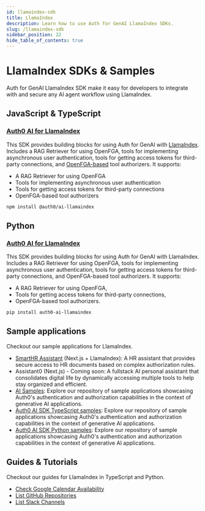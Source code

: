 ```yaml
---
id: llamaindex-sdk
title: LlamaIndex
description: Learn how to use Auth for GenAI LlamaIndex SDKs.
slug: /llamaindex-sdk
sidebar_position: 22
hide_table_of_contents: true
---
```


# LlamaIndex SDKs & Samples

Auth for GenAI LlamaIndex SDK make it easy for developers to integrate with and secure any AI agent workflow using LlamaIndex.

## JavaScript & TypeScript

### [Auth0 AI for LlamaIndex](https://github.com/auth0-lab/auth0-ai-js/tree/main/packages/ai-llamaindex)

This SDK provides building blocks for using Auth for GenAI with [LlamaIndex](https://www.llamaindex.ai/). Includes a RAG Retriever for using OpenFGA, tools for implementing asynchronous user authentication, tools for getting access tokens for third-party connections, and [OpenFGA-based](https://openfga.dev/) tool authorizers. It supports:

- A RAG Retriever for using OpenFGA
- Tools for implementing asynchronous user authentication
- Tools for getting access tokens for third-party connections
- OpenFGA-based tool authorizers

```bash
npm install @auth0/ai-llamaindex
```

## Python

### [Auth0 AI for LlamaIndex](https://github.com/auth0-lab/auth0-ai-python/tree/main/packages/auth0-ai-llamaindex)

This SDK provides building blocks for using Auth for GenAI with LlamaIndex. Includes a RAG Retriever for using OpenFGA, tools for implementing asynchronous user authentication, tools for getting access tokens for third-party connections, and OpenFGA-based tool authorizers. It supports:

- A RAG Retriever for using OpenFGA,
- Tools for getting access tokens for third-party connections,
- OpenFGA-based tool authorizers.

```bash
pip install auth0-ai-llamaindex
```

## Sample applications

Checkout our sample applications for LlamaIndex.

- [SmartHR Assistant](https://github.com/auth0-samples/auth0-ai-smart-hr-assistant) (Next.js + LlamaIndex): A HR assistant that provides secure access to HR documents based on complex authorization rules.
- Assistant0 (Next.js) - Coming soon: A fullstack AI personal assistant that consolidates digital life by dynamically accessing multiple tools to help stay organized and efficient.
- [AI Samples](https://github.com/auth0-samples/auth0-ai-samples): Explore our repository of sample applications showcasing Auth0's authentication and authorization capabilities in the context of generative AI applications.
- [Auth0 AI SDK TypeScript samples](https://github.com/auth0-lab/auth0-ai-js/tree/main/examples): Explore our repository of sample applications showcasing Auth0's authentication and authorization capabilities in the context of generative AI applications.
- [Auth0 AI SDK Python samples](https://github.com/auth0-lab/auth0-ai-python/tree/main/examples): Explore our repository of sample applications showcasing Auth0's authentication and authorization capabilities in the context of generative AI applications.

## Guides & Tutorials

Checkout our guides for LlamaIndex in TypeScript and Python.

- [Check Google Calendar Availability](./check-google-calendar-availability)
- [List GitHub Repositories](./list-github-repositories)
- [List Slack Channels](./list-slack-channels)
